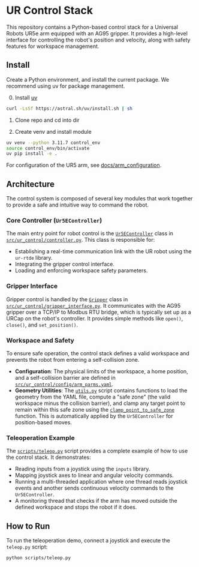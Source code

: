 # UR Control Stack

This repository contains a Python-based control stack for a Universal Robots UR5e arm equipped with an AG95 gripper. It provides a high-level interface for controlling the robot's position and velocity, along with safety features for workspace management.

## Install

Create a Python environment, and install the current package. We recommend using uv for package management.

0. Install [uv](https://docs.astral.sh/uv/#installation)

```sh
curl -LsSf https://astral.sh/uv/install.sh | sh
```

1. Clone repo and cd into dir

2. Create venv and install module
```sh
uv venv --python 3.11.7 control_env
source control_env/bin/activate
uv pip install -e .
```

For configuration of the UR5 arm, see [docs/arm_configuration](docs/arm_configuration).

## Architecture

The control system is composed of several key modules that work together to provide a safe and intuitive way to command the robot.

### Core Controller (`Ur5EController`)

The main entry point for robot control is the [`Ur5EController`](src/ur_control/controller.py) class in [`src/ur_control/controller.py`](src/ur_control/controller.py). This class is responsible for:
-   Establishing a real-time communication link with the UR robot using the `ur-rtde` library.
-   Integrating the gripper control interface.
-   Loading and enforcing workspace safety parameters.

### Gripper Interface

Gripper control is handled by the [`Gripper`](src/ur_control/gripper_interface.py) class in [`src/ur_control/gripper_interface.py`](src/ur_control/gripper_interface.py). It communicates with the AG95 gripper over a TCP/IP to Modbus RTU bridge, which is typically set up as a URCap on the robot's controller. It provides simple methods like `open()`, `close()`, and `set_position()`.

### Workspace and Safety

To ensure safe operation, the control stack defines a valid workspace and prevents the robot from entering a self-collision zone.
-   **Configuration**: The physical limits of the workspace, a home position, and a self-collision barrier are defined in [`src/ur_control/config/arm_parms.yaml`](src/ur_control/config/arm_parms.yaml).
-   **Geometry Utilities**: The [`utils.py`](src/ur_control/utils.py) script contains functions to load the geometry from the YAML file, compute a "safe zone" (the valid workspace minus the collision barrier), and clamp any target point to remain within this safe zone using the [`clamp_point_to_safe_zone`](src/ur_control/utils.py) function. This is automatically applied by the `Ur5EController` for position-based moves.

### Teleoperation Example

The [`scripts/teleop.py`](scripts/teleop.py) script provides a complete example of how to use the control stack. It demonstrates:
-   Reading inputs from a joystick using the `inputs` library.
-   Mapping joystick axes to linear and angular velocity commands.
-   Running a multi-threaded application where one thread reads joystick events and another sends continuous velocity commands to the `Ur5EController`.
-   A monitoring thread that checks if the arm has moved outside the defined workspace and stops the robot if it does.

## How to Run

To run the teleoperation demo, connect a joystick and execute the `teleop.py` script:

```sh
python scripts/teleop.py
```